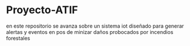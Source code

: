 # Proyecto-ATIF
en este repositorio se avanza sobre un sistema iot diseñado para generar alertas y eventos en pos de minizar daños probocados por incendios forestales
